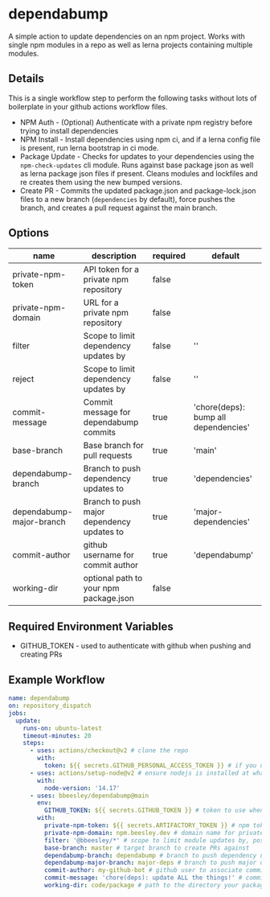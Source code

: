 # dependabump

A simple action to update dependencies on an npm project. Works with single npm modules in a repo as well as lerna projects containing multiple modules.

## Details

This is a single workflow step to perform the following tasks without lots of boilerplate in your github actions workflow files.

* NPM Auth - (Optional) Authenticate with a private npm registry before trying to install dependencies
* NPM Install - Install dependencies using npm ci, and if a lerna config file is present, run lerna bootstrap in ci mode.
* Package Update - Checks for updates to your dependencies using the `npm-check-updates` cli module. Runs against base package json as well as lerna package json files if present. Cleans modules and lockfiles and re creates them using the new bumped versions.
* Create PR - Commits the updated package.json and package-lock.json files to a new branch (`dependencies` by default), force pushes the branch, and creates a pull request against the main branch.

## Options

| name                       | description                                       | required | default                              |
|----------------------------|---------------------------------------------------|----------|--------------------------------------|
|  private-npm-token         | API token for a private npm repository            | false    |                                      |
|  private-npm-domain        | URL for a private npm repository                  | false    |                                      |
|  filter                     | Scope to limit dependency updates by              | false    | ''                                   |
|  reject                    | Scope to limit dependency updates by              | false    | ''                                   |
|  commit-message            | Commit message for dependabump commits            | true     | 'chore(deps): bump all dependencies' |
|  base-branch               | Base branch for pull requests                     | true     | 'main'                               |
|  dependabump-branch        | Branch to push dependency updates to              | true     | 'dependencies'                       |
|  dependabump-major-branch  | Branch to push major dependency updates to        | true     | 'major-dependencies'                 |
|  commit-author             | github username for commit author                 | true     | 'dependabump'                        |
|  working-dir               | optional path to your npm package.json            | false    |                                      |

## Required Environment Variables

* GITHUB_TOKEN - used to authenticate with github when pushing and creating PRs
  
## Example Workflow

```yaml
name: dependabump
on: repository_dispatch
jobs:
  update:
    runs-on: ubuntu-latest
    timeout-minutes: 20
    steps:
      - uses: actions/checkout@v2 # clone the repo
        with:
          token: ${{ secrets.GITHUB_PERSONAL_ACCESS_TOKEN }} # if you need special access to push commits
      - uses: actions/setup-node@v2 # ensure nodejs is installed at whatever version you use
        with:
          node-version: '14.17'
      - uses: bbeesley/dependabump@main
        env:
          GITHUB_TOKEN: ${{ secrets.GITHUB_TOKEN }} # token to use when creating PRs 
        with:
          private-npm-token: ${{ secrets.ARTIFACTORY_TOKEN }} # npm token to access private registry (if used)
          private-npm-domain: npm.beesley.dev # domain name for private npm registry (if used)
          filter: '@bbeesley/*' # scope to limit module updates by, possible updates are matched against this pattern
          base-branch: master # target branch to create PRs against
          dependabump-branch: dependabump # branch to push dependency updates to
          dependabump-major-branch: major-deps # branch to push major dependency updates to
          commit-author: my-github-bot # github user to associate commits to
          commit-message: 'chore(deps): update ALL the things!' # commit message to use for dependency update commits
          working-dir: code/package # path to the directory your package.json is in, if not in repo root
```
